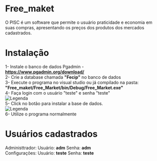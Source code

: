 # Free_maket
O PISC é um software que permite o usuário praticidade e economia em suas compras, apresentando os preços dos produtos dos mercados cadastrados.

# Instalação
1- Instale o banco de dados Pgadmin - **https://www.pgadmin.org/download/**  
2- Crie a database chamada **"Fecip"** no banco de dados  
3- Execute o programa no visual studio ou já compilado na pasta: **"Free_maket/Free_Market/bin/Debug/Free_Market.exe"**  
4- Faça login com o usuário "teste" e senha "teste"  
![Legenda](https://i.imgur.com/V5kvEeL.png)  
5- Click no botão para instalar a base de dados.  
![Legenda](https://i.imgur.com/DPpvdhh.png)  
6- Utilize o programa normalmente  

# Usuários cadastrados
Administtrador:  Usuário: **adm**        Senha: **adm**  
Configurações:   Usuário: **teste**      Senha: **teste**


